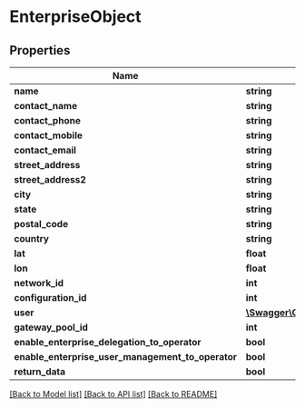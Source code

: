 # EnterpriseObject

## Properties
Name | Type | Description | Notes
------------ | ------------- | ------------- | -------------
**name** | **string** |  | 
**contact_name** | **string** |  | [optional] 
**contact_phone** | **string** |  | [optional] 
**contact_mobile** | **string** |  | [optional] 
**contact_email** | **string** |  | [optional] 
**street_address** | **string** |  | [optional] 
**street_address2** | **string** |  | [optional] 
**city** | **string** |  | [optional] 
**state** | **string** |  | [optional] 
**postal_code** | **string** |  | [optional] 
**country** | **string** |  | [optional] 
**lat** | **float** |  | [optional] 
**lon** | **float** |  | [optional] 
**network_id** | **int** |  | 
**configuration_id** | **int** |  | [optional] 
**user** | [**\Swagger\Client\Model\AuthObject**](AuthObject.md) |  | [optional] 
**gateway_pool_id** | **int** |  | [optional] 
**enable_enterprise_delegation_to_operator** | **bool** |  | [optional] 
**enable_enterprise_user_management_to_operator** | **bool** |  | [optional] 
**return_data** | **bool** |  | [optional] 

[[Back to Model list]](../README.md#documentation-for-models) [[Back to API list]](../README.md#documentation-for-api-endpoints) [[Back to README]](../README.md)


